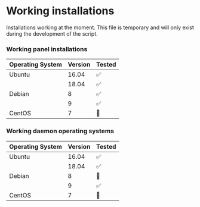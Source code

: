 # Working installations
Installations working at the moment. This file is temporary and will only exist during the development of the script.

### Working panel installations

| Operating System  | Version | Tested             |
| ----------------- | ------- | ------------------ |
| Ubuntu            | 16.04   | :white_check_mark: |
|                   | 18.04   | :white_check_mark: |
| Debian            | 8       | :white_check_mark: |
|                   | 9       | :white_check_mark: |
| CentOS            | 7       | :red_circle:       |

### Working daemon operating systems

| Operating System  | Version | Tested             |
| ----------------- | ------- | ------------------ |
| Ubuntu            | 16.04   | :white_check_mark: |
|                   | 18.04   | :white_check_mark: |
| Debian            | 8       | :red_circle:       |
|                   | 9       | :white_check_mark: |
| CentOS            | 7       | :red_circle:       |
